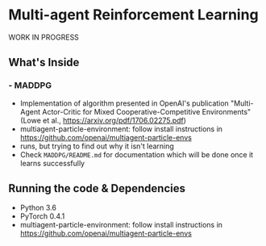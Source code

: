 # Multi-agent Reinforcement Learning

WORK IN PROGRESS

## What's Inside
### - MADDPG
- Implementation of algorithm presented in OpenAI's publication "Multi-Agent Actor-Critic for Mixed Cooperative-Competitive Environments" (Lowe et al., https://arxiv.org/pdf/1706.02275.pdf)
- multiagent-particle-environment: follow install instructions in https://github.com/openai/multiagent-particle-envs
- runs, but trying to find out why it isn't learning
- Check `MADDPG/README.md` for documentation which will be done once it learns successfully 
## Running the code & Dependencies
- Python 3.6
- PyTorch 0.4.1
- multiagent-particle-environment: follow install instructions in https://github.com/openai/multiagent-particle-envs
